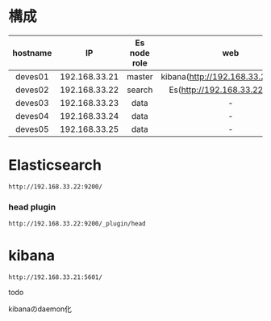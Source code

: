 # 構成

hostname | IP | Es node role | web
:-:|:-:|:-:|:-:
deves01 | 192.168.33.21 | master | kibana(http://192.168.33.21:5601/)  
deves02 | 192.168.33.22 | search | Es(http://192.168.33.22:9200/)
deves03 | 192.168.33.23 | data   | -
deves04 | 192.168.33.24 | data   | -
deves05 | 192.168.33.25 | data   | -

# Elasticsearch

```
http://192.168.33.22:9200/
```

### head plugin

```
http://192.168.33.22:9200/_plugin/head
```


# kibana

```
http://192.168.33.21:5601/
```

todo 

kibanaのdaemon化
